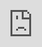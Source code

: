 ## Wind API

# Idea

My roommate recently asked me if it would be possible to put a wind sensor on the roof of our apartment building so he could see how windy it is up there. We live on the second floor and the roof is on the 6th floor, so it would mostly be so he doesn't have to walk up all the stairs just to realize it's too windy to be up there. 

I think putting my own wind sensor on the roof would be a better solution for this, but since we are working with APIs I thought, getting the wind data from an API was a good place to start. 

After doing some research on weather APIs, I decided to use the [Tomorrow.io](https://docs.tomorrow.io/reference/welcome) API. The main reason I decided to go with this one over other APIs is because I was able to make realtime requests. Most of the other weather APIs would give forecasts, and for my project I want the measurements to be realtime and I do not need the forecast info. I originally wanted to use [Stormglasss.io](https://stormglass.io/) because the API response includes windSpeeds from muliple different sources such as, NOAA, ICON (Germany’s National Meteorological Service), SMHI (Swedish Meteorological and Hydrological Institute), and FMI (The Finnish Meteorological Institution). I thought this was cool and helpful because they all are slightly different. But Stormglass only allows for 10 requests per day, which is not a lot for testing - I ran out pretty quick. It also might not be enough once it is in use. 

One thing I did have a hard time finding out is how far the readings are from my house. I am able to put in my lat and long. But it looks like the response is using Brooklyn, which is fine, but I would like to do more exploring on how to find that info.

I was able to successfully connect to the API using Tom's [AQI Web Client Code](https://github.com/tigoe/MakingThingsTalk2/tree/main/3rd_edition/chapter4/AQIWebClient002) and adjusted it to parse out the info I needed from the tomorrow.io API. I then added in my stepper motor code and set the wind speed to the speed of the motor. I think this is the part that is going to be the hardest, because I think there will need to be a lot of adjusting and mapping the values to make the speed correlate with the actual wind speed. Also, I don't think I will be able to have the motor running all of the time, so I need to figure out what to do there. 


## Process

Of course, when I went to go test my motor again and try to dial in how I should map the readings so they are meaningful, the motor didn't work. I spent all day Sunday trying to get the motor to work. I was using an H-Brigde and a stepper motor and all of the wiring was the same as it was the last time I tried it, so I was very confused as to why the motor wasn't working. I tried a smaller stepper motor and that worked a little better, but I also realized that I had already built me enclosure for the Nema 17 stepper motor. 

I tried a bunch of different things to try to get the Nema 17 to work with the H-Bridge. And I got very frustrated. Then I realized that maybe I could just use a DC motor and control the speed. But, I would most likely have to rebuild my enclosure to fit the motor :( Thankfully, Priyanka witnessed my frustration and offered to let me try out her motor driver to see if it worked with my stepper motor... It worked perfectly!

After wasting a lot of time trying to get my stepper motor to work, I was finally able to put all of the pieces together -> the code, the circuit and motor, and the enclosure. 

![IMG_9DE2E2FFF47F-1](https://user-images.githubusercontent.com/76453899/235832052-f0ccf2a1-1cbd-470a-bea3-d691a17ef853.jpeg)

I was not able to test the speed of the spinner with my roommate because of the whole motor issue, but I did find this wind chart from the National Weather Service:



<img width="929" alt="Screen Shot 2023-05-02 at 9 32 32 PM" src="https://user-images.githubusercontent.com/76453899/235832297-b49608a2-0fcd-4209-8f35-689dd684152e.png">

So I decided to map the wind speed from 0 to 100 to 0 to 200 (so double it) just to start. But I will need to do more testing on this for sure. Also, would like to add indicator lights, like the connected LED and a request LED. The connected LED was already written into Tom's example code, but I forgot to add it into my circut. I wrote in the request LED code so that the LED will light up when the request interval has passed, so that you know when it is okay to send a request. I had already glued a most of my enclosure together before trying to add the LEDs. So I decided to just leave them out so I didn't have to rebuild everything. 

I am super excited that I was able to get all of it working, but sometimes it can get a little scary (as in I think it's all broken) because the http request takes such a long time.

<iframe src="https://player.vimeo.com/video/823234399?h=aa0cc9c29e&amp;badge=0&amp;autopause=0&amp;player_id=0&amp;app_id=58479" frameborder="0" allow="autoplay; fullscreen; picture-in-picture" allowfullscreen style="position:absolute;top:0;left:0;width:100%;height:100%;" title="IMG_4221"></iframe>


Overall I am pretty happy with the wind device, but I think this really is a 1st itereation - I need to rebuild to add in the LEDs and make sure the speed makes sense. And maybe using a DC motor would make more sense becasue it has a smoother rotation ¯\_(ツ)_/¯ 



